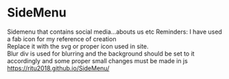 # SideMenu
Sidemenu that contains social media...abouts us etc
Reminders:
I have used a fab icon for my reference of creation
<br>Replace it with the svg or proper icon used in site.
<br>Blur div is used for blurring and the background should be set to it accordingly and some proper small changes must be made in js
 https://ritu2018.github.io/SideMenu/
